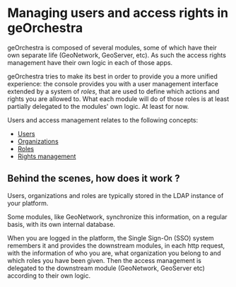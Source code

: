 # Managing users and access rights in geOrchestra

geOrchestra is composed of several modules, some of which have their own separate life (GeoNetwork, GeoServer, etc). As such the access rights management have their own logic in each of those apps.

geOrchestra tries to make its best in order to provide you a more unified experience: the console provides you with a user management interface extended by a system of *roles*, that are used to define which actions and rights you are allowed to. What each module will do of those roles is at least partially delegated to the modules' own logic. At least for now.

Users and access management relates to the following concepts: 

- [Users](users.md)
- [Organizations](organizations.md)
- [Roles](roles.md)
- [Rights management](rights_management/index.md)


## Behind the scenes, how does it work ?

Users, organizations and roles are typically stored in the LDAP instance of your platform.

Some modules, like GeoNetwork, synchronize this information, on a regular basis, with its own internal database. 

When you are logged in the platform, the Single Sign-On (SSO) system remembers it and provides the downstream modules, in each http request, with the information of who you are, what organization you belong to and which roles you have been given. Then the access management is delegated to the downstream module (GeoNetwork, GeoServer etc) according to their own logic.
